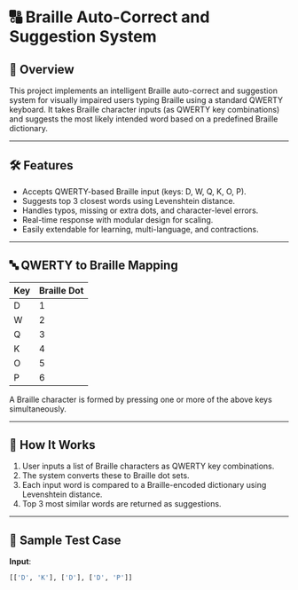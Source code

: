 # 🔠 Braille Auto-Correct and Suggestion System

## 📌 Overview

This project implements an intelligent Braille auto-correct and suggestion system for visually impaired users typing Braille using a standard QWERTY keyboard. It takes Braille character inputs (as QWERTY key combinations) and suggests the most likely intended word based on a predefined Braille dictionary.

---

## 🛠️ Features

- Accepts QWERTY-based Braille input (keys: D, W, Q, K, O, P).
- Suggests top 3 closest words using Levenshtein distance.
- Handles typos, missing or extra dots, and character-level errors.
- Real-time response with modular design for scaling.
- Easily extendable for learning, multi-language, and contractions.

---

## 🔤 QWERTY to Braille Mapping

| Key | Braille Dot |
|-----|--------------|
| D   | 1            |
| W   | 2            |
| Q   | 3            |
| K   | 4            |
| O   | 5            |
| P   | 6            |

A Braille character is formed by pressing one or more of the above keys simultaneously.

---

## 🚀 How It Works

1. User inputs a list of Braille characters as QWERTY key combinations.
2. The system converts these to Braille dot sets.
3. Each input word is compared to a Braille-encoded dictionary using Levenshtein distance.
4. Top 3 most similar words are returned as suggestions.

---

## 🧪 Sample Test Case

**Input**:  
```python
[['D', 'K'], ['D'], ['D', 'P']]
